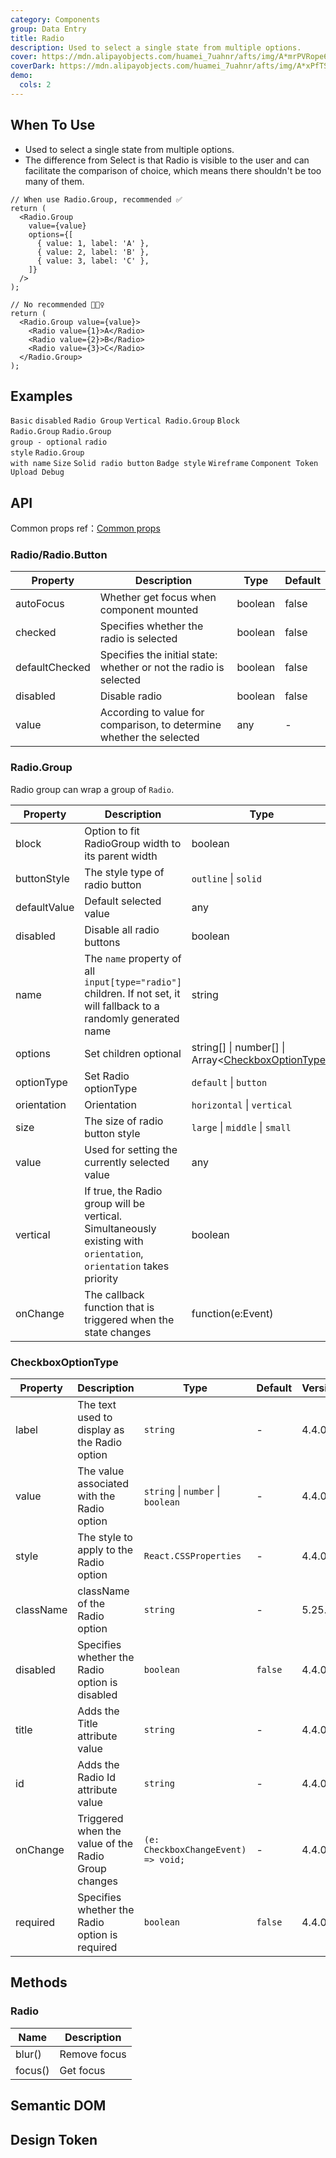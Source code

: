```yaml
---
category: Components
group: Data Entry
title: Radio
description: Used to select a single state from multiple options.
cover: https://mdn.alipayobjects.com/huamei_7uahnr/afts/img/A*mrPVRope68wAAAAAAAAAAAAADrJ8AQ/original
coverDark: https://mdn.alipayobjects.com/huamei_7uahnr/afts/img/A*xPfTSphsiA0AAAAAAAAAAAAADrJ8AQ/original
demo:
  cols: 2
---
```


## When To Use

- Used to select a single state from multiple options.
- The difference from Select is that Radio is visible to the user and can facilitate the comparison of choice, which means there shouldn't be too many of them.

```tsx
// When use Radio.Group, recommended ✅
return (
  <Radio.Group
    value={value}
    options={[
      { value: 1, label: 'A' },
      { value: 2, label: 'B' },
      { value: 3, label: 'C' },
    ]}
  />
);

// No recommended 🙅🏻‍♀️
return (
  <Radio.Group value={value}>
    <Radio value={1}>A</Radio>
    <Radio value={2}>B</Radio>
    <Radio value={3}>C</Radio>
  </Radio.Group>
);
```

## Examples

<!-- prettier-ignore-start -->
<code src="./demo/basic.tsx">Basic</code>
<code src="./demo/disabled.tsx">disabled</code>
<code src="./demo/radiogroup.tsx">Radio Group</code>
<code src="./demo/radiogroup-more.tsx">Vertical Radio.Group</code>
<code src="./demo/radiogroup-block.tsx" version="5.21.0">Block Radio.Group</code>
<code src="./demo/radiogroup-options.tsx">Radio.Group group - optional</code>
<code src="./demo/radiobutton.tsx">radio style</code>
<code src="./demo/radiogroup-with-name.tsx">Radio.Group with name</code>
<code src="./demo/size.tsx">Size</code>
<code src="./demo/radiobutton-solid.tsx">Solid radio button</code>
<code src="./demo/badge.tsx" debug>Badge style</code>
<code src="./demo/wireframe.tsx" debug>Wireframe</code>
<code src="./demo/component-token.tsx" debug>Component Token</code>
<code src="./demo/debug-upload.tsx" debug>Upload Debug</code>
<!-- prettier-ignore-end -->

## API

Common props ref：[Common props](/docs/react/common-props)

### Radio/Radio.Button

| Property | Description | Type | Default |
| --- | --- | --- | --- |
| autoFocus | Whether get focus when component mounted | boolean | false |
| checked | Specifies whether the radio is selected | boolean | false |
| defaultChecked | Specifies the initial state: whether or not the radio is selected | boolean | false |
| disabled | Disable radio | boolean | false |
| value | According to value for comparison, to determine whether the selected | any | - |

### Radio.Group

Radio group can wrap a group of `Radio`.

| Property | Description | Type | Default | Version |
| --- | --- | --- | --- | --- |
| block | Option to fit RadioGroup width to its parent width | boolean | false | 5.21.0 |
| buttonStyle | The style type of radio button | `outline` \| `solid` | `outline` |  |
| defaultValue | Default selected value | any | - |  |
| disabled | Disable all radio buttons | boolean | false |  |
| name | The `name` property of all `input[type="radio"]` children. If not set, it will fallback to a randomly generated name | string | - |  |
| options | Set children optional | string\[] \| number\[] \| Array&lt;[CheckboxOptionType](#checkboxoptiontype)> | - |  |
| optionType | Set Radio optionType | `default` \| `button` | `default` | 4.4.0 |
| orientation | Orientation | `horizontal` \| `vertical` | `horizontal` |  |
| size | The size of radio button style | `large` \| `middle` \| `small` | - |  |
| value | Used for setting the currently selected value | any | - |  |
| vertical | If true, the Radio group will be vertical. Simultaneously existing with `orientation`, `orientation` takes priority | boolean | false |  |
| onChange | The callback function that is triggered when the state changes | function(e:Event) | - |  |

### CheckboxOptionType

| Property | Description | Type | Default | Version |
| --- | --- | --- | --- | --- |
| label | The text used to display as the Radio option | `string` | - | 4.4.0 |
| value | The value associated with the Radio option | `string` \| `number` \| `boolean` | - | 4.4.0 |
| style | The style to apply to the Radio option | `React.CSSProperties` | - | 4.4.0 |
| className | className of the Radio option | `string` | - | 5.25.0 |
| disabled | Specifies whether the Radio option is disabled | `boolean` | `false` | 4.4.0 |
| title | Adds the Title attribute value | `string` | - | 4.4.0 |
| id | Adds the Radio Id attribute value | `string` | - | 4.4.0 |
| onChange | Triggered when the value of the Radio Group changes | `(e: CheckboxChangeEvent) => void;` | - | 4.4.0 |
| required | Specifies whether the Radio option is required | `boolean` | `false` | 4.4.0 |

## Methods

### Radio

| Name    | Description  |
| ------- | ------------ |
| blur()  | Remove focus |
| focus() | Get focus    |

## Semantic DOM

<code src="./demo/_semantic.tsx" simplify="true"></code>

## Design Token

<ComponentTokenTable component="Radio"></ComponentTokenTable>

